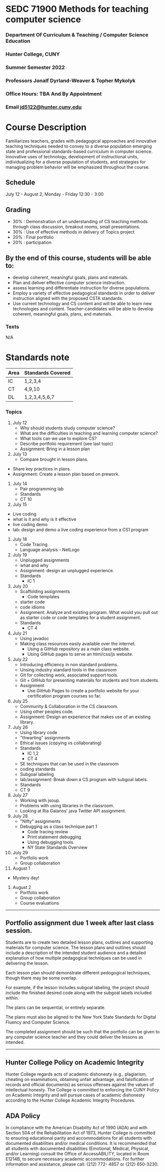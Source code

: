 # SEDC 71900 Methods for teaching computer science

### Department Of Curriculum & Teaching / Computer Science Education
### Hunter College, CUNY
### Summer Semester 2022
### Professors Jonalf Dyrland-Weaver & Topher Mykolyk
### Office Hours: TBA And By Appointment
### Email jd5122@hunter.cuny.edu


# Course Description

Familiarizes teachers, grades with pedagogical approaches and
innovative teaching techniques needed to convey to a diverse
population emerging state and professional standards-based curriculum
in computer science. Innovative uses of technology, development of
instructional units, individualizing for a diverse population of
students, and strategies for managing problem behavior will be
emphasized throughout the course.

## Schedule
July 12 - August 2, Monday - Friday 12:30 - 3:00


## Grading

 - 30% : Demonstration of an understanding of CS teaching methods through class discussion, breakout rooms, small presentations.
 - 30% : Use of effective methods in delivery of Topics project
 - 20% : Final portfolio
 - 20% : participation


## By the end of this course, students will be able to:
   - develop coherent, meaningful goals, plans and materials.
   - Plan and deliver effective computer science instruction.
   - assess learning and differentiate instruction for diverse populations.
   - Employ a variety of effective pedagogical standards in order to deliver instruction aligned with the proposed CSTA standards.
   - Use current technology and CS content and will be able to learn new technologies and content. Teacher-candidates will be able to develop coherent, meaningful goals, plans, and materials.

### Texts

N/A

# Standards note

| Area | Standards Covered |
|------|-------------------|
| IC   | 1,2,3,4           |
| CT   | 4,9,10            |
| DL   | 1,2,3,4,5,6,7     |

### Topics
1. July 12
	- Why should students study computer science?
	- What are the difficulties in teaching and learning computer science?
	- What tools can we use to explore CS?
	- Describe portfolio requirement (see last topic)
	- Assignment: Bring in a lesson plan
1. July 13
	- Compare brought in lesson plans.
  - Share key practices in plans.
  - Assignment: Create a lesson plan based on prework.
1. July 14
	- Pair programming lab
	- Standards
  	- CT 10
1. July 15
  - Live coding
  - what is it and why is it effective
  - live coding demo
  - lab: design and demo a live coding experience from a CS1 program
1. July 18
	- Code Tracing
	- Language analysis - NetLogo
1. July 19
	- Unplugged assignments
	- what and why
	- Assignment: design an unplugged experience.
	- Standards
	  - IC 1
1. July 20
	- Scaffolding assignments
		- Code templates
	- starter code
	- code idioms
	 - Assignment: Analyze and existing program. What would you pull out
		 as starter code or code templates for a student assignment.
	 - Standards
		 - CT 4
1. July 21
   - Using javadoc
   - Making class resources easily available over the internet.
     - Using a GitHub repository as a main class website.
     - Using GitHub pages to serve an html/css/js website.
1. July 22
	- Introducing efficiency in non standard problems.
	- Unsing industry standard tools in the classroom
 	- Git for collecting work, associated support tools.
 	- Git + GitHub for presenting materials for students and from students.
	- Assignment
		- Use GitHub Pages to create a portfolio website for your certification program courses so far.
1. July 25
	- Community & Collaboration in the CS classroom.
	- Using other peoples code.
	- Assignment: Design an experience that makes use of an existing library.
1. July 26
	-	Using library code
	- "thwarting" assignments
	- Ethical issues (copying vs collaborating)
	- Standards
		- IC 1,2
		- CT 4
	- SE techniques that can be used in the classroom
	- coding standards
	- Subgoal labeling
	- lab/assignment: Break down a CS program with subgoal labels.
	- Standards
	 - CT 9
1. July 27
	* Working with jsoup.
	* Problems with using libraries in the classroom.
	* Looking at Ria Galanos' java Twitter API assignment.
1. July 28
	- "Nifty" assignments
	- Debugging as a class technique part 1
		- Code tracing review
		- Print statement debugging
		- Using debugging tools.
		- NY State Standards Overview
1. July 29
	- Portfolio work
	- Group collaboration
1. August 1
  - Mystery day!
1. August 2
	- Portfolio work
	- Group collaboration
	- Course evaluations

---

## Portfolio assignment due 1 week after last class session.

Students are to create two detailed lesson plans,
outlines and supporting materials for computer science. The lesson plans and outlines should include a description of the intended student
audience and a detailed explanation of how multiple pedagogical techniques can be used in delivering the lesson.

Each lesson plan should demonstrate different pedogogical techniques, though there may be some overlap.

For example, if the lesson includes subgoal labeling, the project should include the finished desired code along with the subgoal labels included within.

The plans can be sequential, or entirely separate.

The plans must also be aligned to the New York State Standards for Digital Fluency and Computer Science.

The completed assignment should be such that the portfolio can be given to any computer science teacher and they could deliver the lessons as intended.

---

## Hunter College Policy on Academic Integrity

Hunter College regards acts of academic dishonesty (e.g., plagiarism, cheating on examinations,
obtaining unfair advantage, and falsification of records and official documents) as serious offenses
against the values of intellectual honesty. The College is committed to enforcing the CUNY Policy
on Academic Integrity and will pursue cases of academic dishonesty according to the Hunter College
Academic Integrity Procedures.

## ADA Policy

In compliance with the American Disability Act of 1990 (ADA) and with Section 504 of the
Rehabilitation Act of 1973, Hunter College is committed to ensuring educational parity and
accommodations for all students with documented disabilities and/or medical conditions. It is
recommended that all students with documented disabilities (Emotional, Medical, Physical, and/or
Learning) consult the Office of AccessABILITY, located in Room E1214B, to secure necessary
academic accommodations. For further information and assistance, please call: (212) 772- 4857 or
(212) 650-3230.
